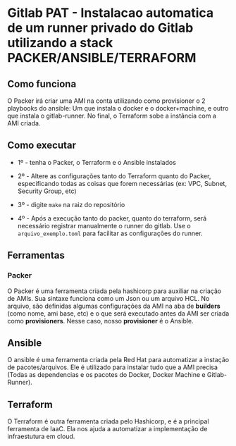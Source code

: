 # Gitlab PAT - Instalacao automatica de um runner privado do Gitlab utilizando a stack PACKER/ANSIBLE/TERRAFORM

## Como funciona

O Packer irá criar uma AMI na conta utilizando como provisioner o 2 playbooks do ansible: Um que instala o docker e o docker+machine, e outro que instala o gitlab-runner. No final, o Terraform sobe a instância com a AMI criada.

## Como executar

* 1º - tenha o Packer, o Terraform e o Ansible instalados

* 2º - Altere as configurações tanto do Terraform quanto do Packer, especificando todas as coisas que forem necessárias (ex: VPC, Subnet, Security Group, etc)

* 3º - digite `make` na raiz do repositório

* 4º - Após a execução tanto do packer, quanto do terraform, será necessário registrar manualmente o runner do gitlab. Use o `arquivo_exemplo.toml` para facilitar as configurações do runner.

## Ferramentas

### Packer

O Packer é uma ferramenta criada pela hashicorp para auxiliar na criação de AMIs. Sua sintaxe funciona como um Json ou um arquivo HCL. No arquivo, são definidas algumas configurações da AMI na aba de **builders** (como nome, ami base, etc) e o que será executado antes da AMI ser criada como **provisioners**. Nesse caso, nosso **provisioner** é o Ansible.

## Ansible

O ansible é uma ferramenta criada pela Red Hat para automatizar a instação de pacotes/arquivos. Ele é utilizado para instalar tudo que a AMI precisa (Todas as dependencias e os pacotes do Docker, Docker Machine e Gitlab-Runner).

## Terraform

O Terraform é outra ferramenta criada pelo Hashicorp, e é a principal ferramenta de IaaC. Ela nos ajuda a automatizar a implementação de infraestutura em cloud.


